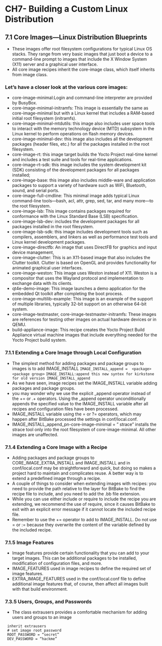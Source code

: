 # CH7- Building a Custom Linux Distribution
## 7.1 Core Images—Linux Distribution Blueprints
- These images offer root filesystem configurations for typical Linux OS
stacks. They range from very basic images that just boot a device to a command-line
prompt to images that include the X Window System (X11) server and a graphical user
interface.
- All core image recipes inherit the core-image class, which itself inherits from image class.
### Let’s have a closer look at the various core images:
- core-image-minimal:Login and command-line interpreter are provided by
BusyBox.
- core-image-minimal-initramfs: This image is essentially the same as
core-image-minimal but with a Linux kernel that includes a RAM-based initial root filesystem (initramfs).
- core-image-minimal-mtdutils: this image also includes user space tools to interact with the memory technology device (MTD) subsystem in the Linux kernel to perform operations on flash memory
devices.
- core-image-minimal-dev: this image also includes all the development packages (header files, etc.) for all the packages installed in the root filesystem.
- core-image-rt: this image target builds the Yocto Project real-time kernel and includes a test suite and tools for real-time applications.
- core-image-rt-sdk:  this image includes the system development kit (SDK) consisting of the development packages for all packages installed;
- core-image-base: this image also includes middle-ware and application packages to support a variety of hardware such as WiFi, Bluetooth, sound, and serial ports.
- core-image-full-cmdline: This minimal image adds typical Linux
command-line tools—bash, acl, attr, grep, sed, tar, and many more—to the root filesystem.
- core-image-lsb: This image contains packages required for conformance with the Linux Standard Base (LSB) specification.
- core-image-lsb-dev: includes the development packages for all packages installed in the root
filesystem.
- core-image-lsb-sdk: this image includes development tools such as compilers, assemblers, and linkers as well as performance test tools and Linux kernel development packages.
- core-image-directfb: An image that uses DirectFB for graphics and input
device management,
- core-image-clutter: This is an X11-based image that also includes the
Clutter toolkit. Clutter is based on OpenGL and provides functionality for animated
graphical user interfaces.
- core-image-weston: This image uses Weston instead of X11. Weston is a
compositor that uses the Wayland protocol and implementation to exchange data
with its clients.
- qt4e-demo-image: This image launches a demo application for the embedded
Qt toolkit after completing the boot process.
- core-image-multilib-example: This image is an example of the support of
multiple libraries, typically 32-bit support on an otherwise 64-bit system.
- core-image-testmaster, core-image-testmaster-initramfs:
These images are references for testing other images on actual hardware devices or
in QEMU.
- build-appliance-image: This recipe creates the Yocto Project Build
Appliance virtual machine images that include everything needed for the Yocto
Project build system.
### 7.1.1 Extending a Core Image through Local Configuration
-  The simplest method for adding packages and package groups to images is to add
IMAGE_INSTALL ```IMAGE_INSTALL_append =  <package> <package group>```
```IMAGE_INSTALL:append this new syntex for kirkstone for old version IMAGE_INSTALL_append ```
- As we have seen, image recipes set the IMAGE_INSTALL variable adding packages
and package groups.
- you may wonder why we use the explicit _append operator instead of the += or .+ operators. Using the _append operator unconditionally appends the specified value to the IMAGE_INSTALL variable after all recipes and configuration files have been processed.
- IMAGE_INSTALL variable using the = or ?= operators, which may happen after BitBake processed the
settings in conf/local.conf.
- IMAGE_INSTALL_append_pn-core-image-minimal = ” strace” installs the strace tool only into the root filesystem of core-image-minimal. All other images are unaffected.
### 7.1.4 Extending a Core Image with a Recipe
- Adding packages and package groups to CORE_IMAGE_EXTRA_INSTALL and
IMAGE_INSTALL and in conf/local.conf may be straightforward and quick, but
doing so makes a project hard to maintain and complicates reuse. A better way is to extend
a predefined image through a recipe.
- A couple of things to consider when extending images with recipes: you need to provide the path relative to the layer for BitBake to find the recipe file to include, and you need to add the .bb file extension.
 - While you can use either include or require to include the recipe you are
extending, we recommend the use of require, since it causes BitBake to exit with
an explicit error message if it cannot locate the included recipe file.
 - Remember to use the += operator to add to IMAGE_INSTALL. Do not use = or := because they overwrite the content of the variable defined by the included recipe.
 ### 7.1.5 Image Features
 - Image features provide certain functionality that you can add to your target images. This
can be additional packages to be installed, modification of configuration files, and more.
 - IMAGE_FEATURES  used in image recipes to define the required set of image features.
 - EXTRA_IMAGE_FEATURES used in the conf/local.conf file
to define additional image features that, of course, then affect all images built with that
build environment.
 ### 7.3.5 Users, Groups, and Passwords
 - The class extrausers provides a comfortable mechanism for adding users and groups
to an image 

```
 inherit extrausers
 # set image root password
 ROOT_PASSWORD = “secret”
 DEV_PASSWORD = “hackme”
```















 

